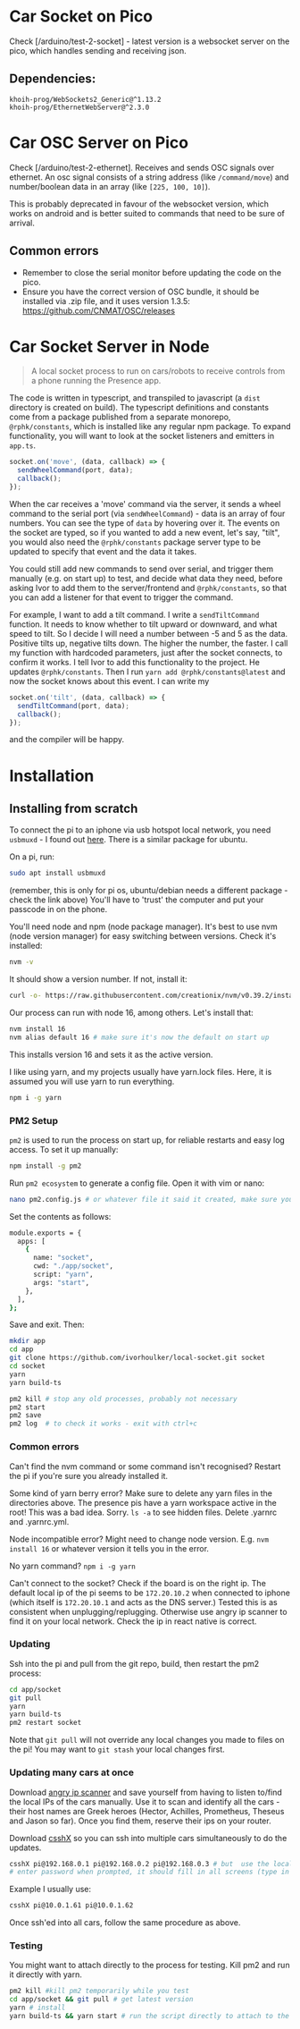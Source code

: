 # Car Socket on Pico

Check [/arduino/test-2-socket] - latest version is a websocket server on the pico, which handles sending and receiving json.

## Dependencies:

```
khoih-prog/WebSockets2_Generic@^1.13.2
khoih-prog/EthernetWebServer@^2.3.0
```

# Car OSC Server on Pico

Check [/arduino/test-2-ethernet].
Receives and sends OSC signals over ethernet.
An osc signal consists of a string address (like `/command/move`) and number/boolean data in an array (like `[225, 100, 10]`).

This is probably deprecated in favour of the websocket version, which works on android and is better suited to commands that need to be sure of arrival.

## Common errors

- Remember to close the serial monitor before updating the code on the pico.
- Ensure you have the correct version of OSC bundle, it should be installed via .zip file, and it uses version 1.3.5: https://github.com/CNMAT/OSC/releases

# Car Socket Server in Node

> A local socket process to run on cars/robots to receive controls from a phone running the Presence app.

The code is written in typescript, and transpiled to javascript (a `dist` directory is created on build). The typescript definitions and constants come from a package published from a separate monorepo, `@rphk/constants`, which is installed like any regular npm package. To expand functionality, you will want to look at the socket listeners and emitters in `app.ts`.

```javascript
socket.on('move', (data, callback) => {
  sendWheelCommand(port, data);
  callback();
});
```

When the car receives a 'move' command via the server, it sends a wheel command to the serial port (via `sendWheelCommand`) - data is an array of four numbers. You can see the type of `data` by hovering over it. The events on the socket are typed, so if you wanted to add a new event, let's say, "tilt", you would also need the `@rphk/constants` package server type to be updated to specify that event and the data it takes.

You could still add new commands to send over serial, and trigger them manually (e.g. on start up) to test, and decide what data they need, before asking Ivor to add them to the server/frontend and `@rphk/constants`, so that you can add a listener for that event to trigger the command.

For example, I want to add a tilt command. I write a `sendTiltCommand` function. It needs to know whether to tilt upward or downward, and what speed to tilt. So I decide I will need a number between -5 and 5 as the data. Positive tilts up, negative tilts down. The higher the number, the faster. I call my function with hardcoded parameters, just after the socket connects, to confirm it works. I tell Ivor to add this functionality to the project. He updates `@rphk/constants`. Then I run `yarn add @rphk/constants@latest` and now the socket knows about this event. I can write my

```javascript
socket.on('tilt', (data, callback) => {
  sendTiltCommand(port, data);
  callback();
});
```

and the compiler will be happy.

# Installation

## Installing from scratch

To connect the pi to an iphone via usb hotspot local network, you need `usbmuxd` - I found out [here](https://support.speedify.com/article/565-tethered-iphone-linux). There is a similar package for ubuntu.

On a pi, run:

```bash
sudo apt install usbmuxd
```

(remember, this is only for pi os, ubuntu/debian needs a different package - check the link above)
You'll have to 'trust' the computer and put your passcode in on the phone.

You'll need node and npm (node package manager). It's best to use nvm (node version manager) for easy switching between versions.
Check it's installed:

```bash
nvm -v
```

It should show a version number.
If not, install it:

```bash
curl -o- https://raw.githubusercontent.com/creationix/nvm/v0.39.2/install.sh | bash
```

Our process can run with node 16, among others. Let's install that:

```bash
nvm install 16
nvm alias default 16 # make sure it's now the default on start up
```

This installs version 16 and sets it as the active version.

I like using yarn, and my projects usually have yarn.lock files. Here, it is assumed you will use yarn to run everything.

```bash
npm i -g yarn
```

### PM2 Setup

`pm2` is used to run the process on start up, for reliable restarts and easy log access. To set it up manually:

```bash
npm install -g pm2
```

Run `pm2 ecosystem` to generate a config file. Open it with vim or nano:

```bash
nano pm2.config.js # or whatever file it said it created, make sure you're in the right directory.
```

Set the contents as follows:

```bash
module.exports = {
  apps: [
    {
      name: "socket",
      cwd: "./app/socket",
      script: "yarn",
      args: "start",
    },
  ],
};

```

Save and exit.
Then:

```bash
mkdir app
cd app
git clone https://github.com/ivorhoulker/local-socket.git socket
cd socket
yarn
yarn build-ts

pm2 kill # stop any old processes, probably not necessary
pm2 start
pm2 save
pm2 log  # to check it works - exit with ctrl+c
```

### Common errors

Can't find the nvm command or some command isn't recognised? Restart the pi if you're sure you already installed it.

Some kind of yarn berry error? Make sure to delete any yarn files in the directories above. The presence pis have a yarn workspace active in the root! This was a bad idea. Sorry.
`ls -a` to see hidden files. Delete .yarnrc and .yarnrc.yml.

Node incompatible error? Might need to change node version. E.g. `nvm install 16` or whatever version it tells you in the error.

No yarn command? `npm i -g yarn`

Can't connect to the socket? Check if the board is on the right ip. The default local ip of the pi seems to be `172.20.10.2` when connected to iphone (which itself is `172.20.10.1` and acts as the DNS server.) Tested this is as consistent when unplugging/replugging. Otherwise use angry ip scanner to find it on your local network. Check the ip in react native is correct.

### Updating

Ssh into the pi and pull from the git repo, build, then restart the pm2 process:

```bash
cd app/socket
git pull
yarn
yarn build-ts
pm2 restart socket
```

Note that `git pull` will not override any local changes you made to files on the pi! You may want to `git stash` your local changes first.

### Updating many cars at once

Download [angry ip scanner](https://angryip.org/) and save yourself from having to listen to/find the local IPs of the cars manually. Use it to scan and identify all the cars - their host names are Greek heroes (Hector, Achilles, Prometheus, Theseus and Jason so far). Once you find them, reserve their ips on your router.

Download [csshX](https://formulae.brew.sh/formula/csshx) so you can ssh into multiple cars simultaneously to do the updates.

```bash
csshX pi@192.168.0.1 pi@192.168.0.2 pi@192.168.0.3 # but  use the local ips of the cars
# enter password when prompted, it should fill in all screens (type in red box at bottom)
```

Example I usually use:

```bash
csshX pi@10.0.1.61 pi@10.0.1.62

```

Once ssh'ed into all cars, follow the same procedure as above.

### Testing

You might want to attach directly to the process for testing. Kill pm2 and run it directly with yarn.

```bash
pm2 kill #kill pm2 temporarily while you test
cd app/socket && git pull # get latest version
yarn # install
yarn build-ts && yarn start # run the script directly to attach to the process
```
